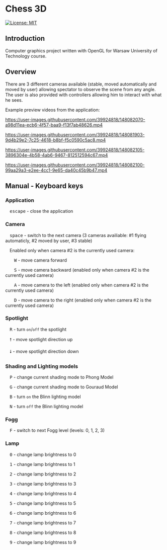 # Chess 3D
[![License: MIT](https://img.shields.io/badge/License-MIT-yellow.svg)](https://opensource.org/licenses/MIT)

## Introduction

Computer graphics project written with OpenGL for Warsaw University of Technology course.  

## Overview

There are 3 different cameras available (stable, moved automatically and moved by user) allowing spectator to observe the scene from any angle. 
The user is also provided with controllers  allowing him to interact with what he sees.

Example preview videos from the application:

https://user-images.githubusercontent.com/39924818/148082070-a98d11ea-ecb6-4f57-baa9-f13f7ab48626.mp4

https://user-images.githubusercontent.com/39924818/148081903-9d4b29e2-7c25-4618-b8bf-f5c0590c5ac8.mp4

https://user-images.githubusercontent.com/39924818/148082105-3896304e-4b58-4ab6-9467-812512594c67.mp4

https://user-images.githubusercontent.com/39924818/148082100-99aa29a3-e2ee-4cc1-9e65-da40c45b9b47.mp4


## Manual - Keyboard keys

### Application
&emsp;<kbd>escape</kbd> - close the application

### Camera
&emsp;<kbd>space</kbd> - switch to the next camera (3 cameras availiable: #1 flying automaticly, #2 moved by user, #3 stable)

&emsp;Enabled only when camera #2 is the currently used camera:

&emsp;&emsp;<kbd>W</kbd> - move camera forward 

&emsp;&emsp;<kbd>S</kbd> - move camera backward (enabled only when camera #2 is the currently used camera)

&emsp;&emsp;<kbd>A</kbd> - move camera to the left (enabled only when camera #2 is the currently used camera)

&emsp;&emsp;<kbd>D</kbd> - move camera to the right (enabled only when camera #2 is the currently used camera)

### Spotlight
&emsp;<kbd>R</kbd> - turn `on`/`off` the spotlight

&emsp;<kbd>🠕</kbd> - move spotlight direction up

&emsp;<kbd>🠗</kbd> - move spotlight direction down

### Shading and Lighting models
&emsp;<kbd>P</kbd> - change current shading mode to Phong Model

&emsp;<kbd>G</kbd> - change current shading mode to Gouraud Model

&emsp;<kbd>B</kbd> - turn `on` the Blinn lighting model

&emsp;<kbd>N</kbd> - turn `off` the Blinn lighting model

### Fogg
&emsp;<kbd>F</kbd> - switch to next Fogg level (levels: 0, 1, 2, 3)

### Lamp
&emsp;<kbd>0</kbd> - change lamp brightness to 0

&emsp;<kbd>1</kbd> - change lamp brightness to 1

&emsp;<kbd>2</kbd> - change lamp brightness to 2

&emsp;<kbd>3</kbd> - change lamp brightness to 3

&emsp;<kbd>4</kbd> - change lamp brightness to 4

&emsp;<kbd>5</kbd> - change lamp brightness to 5

&emsp;<kbd>6</kbd> - change lamp brightness to 6

&emsp;<kbd>7</kbd> - change lamp brightness to 7

&emsp;<kbd>8</kbd> - change lamp brightness to 8

&emsp;<kbd>9</kbd> - change lamp brightness to 9

